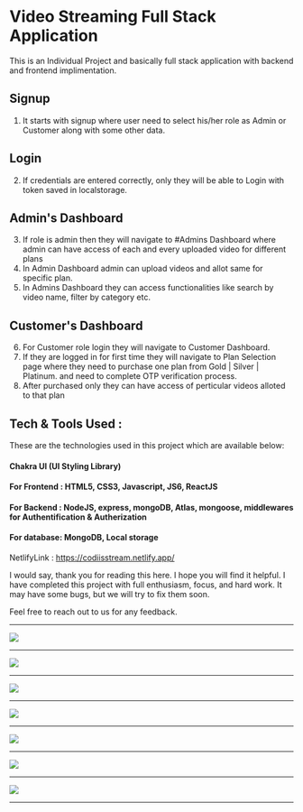 # Video Streaming Full Stack Application

This is an Individual Project and basically full stack application with backend and frontend implimentation.

## Signup
1. It starts with signup where user need to select his/her role as Admin or Customer along with some other data.

## Login
2. If credentials are entered correctly, only they will be able to Login with token saved in localstorage.

## Admin's Dashboard
3. If role is admin then they will navigate to #Admins Dashboard where admin can have access of each and every uploaded video for different plans
4. In Admin Dashboard admin can upload videos and allot same for specific plan.
5. In Admins Dashboard they can access functionalities like search by video name, filter by category etc.

## Customer's Dashboard
6. For Customer role login they will navigate to Customer Dashboard.
7. If they are logged in for first time they will navigate to Plan Selection page where they need to purchase one plan from Gold | Silver | Platinum. and need to complete OTP verification process.
8. After purchased only they can have access of perticular videos alloted to that plan


## Tech & Tools Used :

These are the technologies used in this project which are available below:


#### Chakra UI (UI Styling Library)
#### For Frontend : HTML5, CSS3, Javascript, JS6, ReactJS
#### For Backend : NodeJS, express, mongoDB, Atlas, mongoose, middlewares for Authentification & Autherization
#### For database: MongoDB, Local storage


NetlifyLink : https://codiisstream.netlify.app/

I would say, thank you for reading this here. I hope you will find it helpful. I have completed this project with full enthusiasm, focus, and hard work. It may have some bugs, but we will try to fix them soon.

Feel free to reach out to us for any feedback.

<hr>



<img src="https://user-images.githubusercontent.com/101566134/200997716-b4ab2067-198f-45f1-93b7-dc5d46255d66.png"/><hr>
<img src="https://user-images.githubusercontent.com/101566134/200997747-4c839ad9-02d2-4315-b3dc-a28160c4ec0a.png"/><hr>
<img src="https://user-images.githubusercontent.com/101566134/200997818-0a4a3704-07b2-4d50-9b56-a4451d88a7d9.png"/><hr>
<img src="https://user-images.githubusercontent.com/101566134/200997875-d2f5487f-5a72-4d2c-af41-58f9c4fff27f.png"/><hr>
<img src="https://user-images.githubusercontent.com/101566134/200998025-d139f46b-dc92-444b-8ece-2200cc8f4d4f.png"/><hr>
<img src="https://user-images.githubusercontent.com/101566134/200998094-1b5cd7f4-2db8-4f2f-91f3-9ad8bb440338.png"/><hr>
<img src="https://user-images.githubusercontent.com/101566134/200998196-443b27ff-b732-487d-8751-4720c4154d54.png"/><hr>

